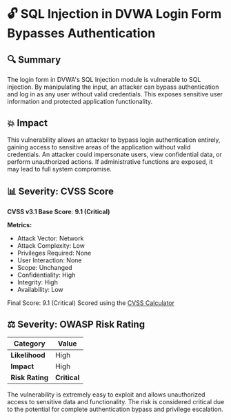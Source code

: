 # 🔓 SQL Injection in DVWA Login Form Bypasses Authentication

## 🔍 Summary

The login form in DVWA's SQL Injection module is vulnerable to SQL injection. By manipulating the input, an attacker can bypass authentication and log in as any user without valid credentials. This exposes sensitive user information and protected application functionality.


## 💥 Impact

This vulnerability allows an attacker to bypass login authentication entirely, gaining access to sensitive areas of the application without valid credentials. An attacker could impersonate users, view confidential data, or perform unauthorized actions. If administrative functions are exposed, it may lead to full system compromise.


## 📊 Severity: CVSS Score

**CVSS v3.1 Base Score**: **9.1 (Critical)**

**Metrics:**
- Attack Vector: Network
- Attack Complexity: Low
- Privileges Required: None
- User Interaction: None
- Scope: Unchanged
- Confidentiality: High
- Integrity: High
- Availability: Low

Final Score: 9.1 (Critical)
Scored using the [CVSS Calculator](https://www.first.org/cvss/calculator/3.1)

## ⚖️ Severity: OWASP Risk Rating

| Category        | Value    |
| --------------- | -------- |
| **Likelihood**  | High     |
| **Impact**      | High     |
| **Risk Rating** | **Critical** |

The vulnerability is extremely easy to exploit and allows unauthorized access to sensitive data and functionality. The risk is considered critical due to the potential for complete authentication bypass and privilege escalation.
